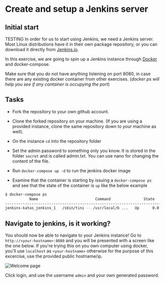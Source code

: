 # Create and setup a Jenkins server

## Initial start
TESTING
In order for us to start using Jenkins, we need a Jenkins server.
Most Linux distributions have it in their own package repository, or you can download it directly from [Jenkins.io](https://jenkins.io/download/).

In this exercise, we are going to spin up a Jenkins instance through [Docker](https://www.docker.com/) and docker-compose.

Make sure that you do not have anything listening on port 8080, in case there are any existing docker container from other exercises. (*docker ps will help you see if any container is occupying the port*)

## Tasks

* Fork the repository to your own github account.
* Clone the forked repository on your machine. (If you are using a provided instance, clone the same repository down to your machine as well).
* On the instance `cd` into the repository folder

* Set the admin password to something only you know. It is stored in the folder `secret` and is called admin.txt. You can use nano for changing the content of the file.

* Run `docker-compose up -d` to run the jenkins docker image
* Examine that the container is starting by issuing a `docker-compose ps` and see that the state of the container is `up` like the below example

```bash
$ docker-compose ps
           Name                          Command               State                                    Ports
-----------------------------------------------------------------------------------------------------------------------------------------------
jenkins-katas_jenkins_1   /sbin/tini -- /usr/local/b ...   Up      0.0.0.0:50000->50000/tcp, 0.0.0.0:8080->8080/tcp, 0.0.0.0:8443->8443/tcp
```

## Navigate to jenkins, is it working?

You should now be able to navigate to your Jenkins instance! Go to `http://<your-hostname>:8080` and you will be presented with a screen like the one below. If you're trying this on you own computer using docker, you'll use `localhost` as `<your-hostname>` otherwise for the purpose of this excercise, use the provided public hostname/ip.

![Welcome page](../img/welcome2.png)

Click login, and use the username `admin` and your own generated password.